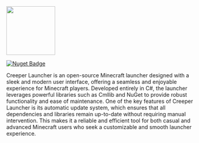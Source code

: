 <img src='https://raw.githubusercontent.com/CmlLib/CmlLib.Core/master/icon.png' width=128>

[![Nuget Badge](https://img.shields.io/nuget/v/CmlLib.Core)](https://www.nuget.org/packages/CmlLib.Core)




Creeper Launcher is an open-source Minecraft launcher designed with a sleek and modern user interface, offering a seamless and enjoyable experience for Minecraft players. Developed entirely in C#, the launcher leverages powerful libraries such as Cmllib and NuGet to provide robust functionality and ease of maintenance. One of the key features of Creeper Launcher is its automatic update system, which ensures that all dependencies and libraries remain up-to-date without requiring manual intervention. This makes it a reliable and efficient tool for both casual and advanced Minecraft users who seek a customizable and smooth launcher experience.

